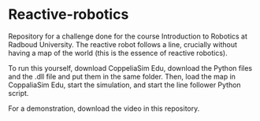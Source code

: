 # Reactive-robotics
Repository for a challenge done for the course Introduction to Robotics at Radboud University. The reactive robot follows a line, crucially without having a map of the world (this is the essence of reactive robotics).

To run this yourself, download CoppeliaSim Edu, download the Python files and the .dll file and put them in the same folder. Then, load the map in CoppaliaSim Edu, start the simulation, and start the line follower Python script.

For a demonstration, download the video in this repository.

